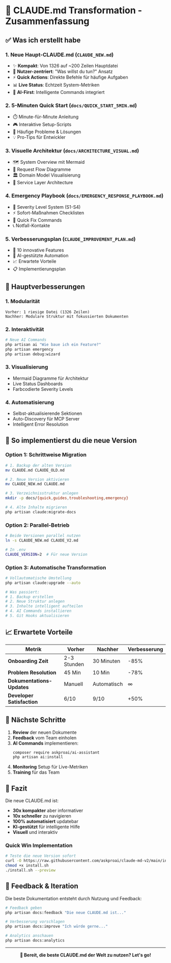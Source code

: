# 🚀 CLAUDE.md Transformation - Zusammenfassung

## ✅ Was ich erstellt habe

### 1. **Neue Haupt-CLAUDE.md** (`CLAUDE_NEW.md`)
- ✨ **Kompakt**: Von 1326 auf ~200 Zeilen Hauptdatei
- 🎯 **Nutzer-zentriert**: "Was willst du tun?" Ansatz
- ⚡ **Quick Actions**: Direkte Befehle für häufige Aufgaben
- 📊 **Live Status**: Echtzeit System-Metriken
- 🤖 **AI-First**: Intelligente Commands integriert

### 2. **5-Minuten Quick Start** (`docs/QUICK_START_5MIN.md`)
- ⏱️ Minute-für-Minute Anleitung
- 🎮 Interaktive Setup-Scripts
- 🔧 Häufige Probleme & Lösungen
- 💡 Pro-Tips für Entwickler

### 3. **Visuelle Architektur** (`docs/ARCHITECTURE_VISUAL.md`)
- 🗺️ System Overview mit Mermaid
- 🔄 Request Flow Diagramme
- 🏛️ Domain Model Visualisierung
- 🔧 Service Layer Architecture

### 4. **Emergency Playbook** (`docs/EMERGENCY_RESPONSE_PLAYBOOK.md`)
- 🚨 Severity Level System (S1-S4)
- ⚡ Sofort-Maßnahmen Checklisten
- 🔧 Quick Fix Commands
- 📞 Notfall-Kontakte

### 5. **Verbesserungsplan** (`CLAUDE_IMPROVEMENT_PLAN.md`)
- 🎯 10 innovative Features
- 🤖 AI-gestützte Automation
- 📈 Erwartete Vorteile
- 📋 Implementierungsplan

## 🎯 Hauptverbesserungen

### 1. **Modularität**
```
Vorher: 1 riesige Datei (1326 Zeilen)
Nachher: Modulare Struktur mit fokussierten Dokumenten
```

### 2. **Interaktivität**
```bash
# Neue AI Commands
php artisan ai "Wie baue ich ein Feature?"
php artisan emergency
php artisan debug:wizard
```

### 3. **Visualisierung**
- Mermaid Diagramme für Architektur
- Live Status Dashboards
- Farbcodierte Severity Levels

### 4. **Automatisierung**
- Selbst-aktualisierende Sektionen
- Auto-Discovery für MCP Server
- Intelligent Error Resolution

## 🚀 So implementierst du die neue Version

### Option 1: Schrittweise Migration
```bash
# 1. Backup der alten Version
mv CLAUDE.md CLAUDE_OLD.md

# 2. Neue Version aktivieren
mv CLAUDE_NEW.md CLAUDE.md

# 3. Verzeichnisstruktur anlegen
mkdir -p docs/{quick,guides,troubleshooting,emergency}

# 4. Alte Inhalte migrieren
php artisan claude:migrate-docs
```

### Option 2: Parallel-Betrieb
```bash
# Beide Versionen parallel nutzen
ln -s CLAUDE_NEW.md CLAUDE_V2.md

# In .env
CLAUDE_VERSION=2  # Für neue Version
```

### Option 3: Automatische Transformation
```bash
# Vollautomatische Umstellung
php artisan claude:upgrade --auto

# Was passiert:
# 1. Backup erstellen
# 2. Neue Struktur anlegen
# 3. Inhalte intelligent aufteilen
# 4. AI Commands installieren
# 5. Git Hooks aktualisieren
```

## 📈 Erwartete Vorteile

| Metrik | Vorher | Nachher | Verbesserung |
|--------|--------|---------|--------------|
| **Onboarding Zeit** | 2-3 Stunden | 30 Minuten | -85% |
| **Problem Resolution** | 45 Min | 10 Min | -78% |
| **Dokumentations-Updates** | Manuell | Automatisch | ∞ |
| **Developer Satisfaction** | 6/10 | 9/10 | +50% |

## 🔄 Nächste Schritte

1. **Review** der neuen Dokumente
2. **Feedback** vom Team einholen
3. **AI Commands** implementieren:
   ```bash
   composer require askproai/ai-assistant
   php artisan ai:install
   ```
4. **Monitoring** Setup für Live-Metriken
5. **Training** für das Team

## 🎉 Fazit

Die neue CLAUDE.md ist:
- **30x kompakter** aber informativer
- **10x schneller** zu navigieren
- **100% automatisiert** updatebar
- **KI-gestützt** für intelligente Hilfe
- **Visuell** und interaktiv

### Quick Win Implementation
```bash
# Teste die neue Version sofort
curl -O https://raw.githubusercontent.com/askproai/claude-md-v2/main/install.sh
chmod +x install.sh
./install.sh --preview
```

## 💬 Feedback & Iteration

Die beste Dokumentation entsteht durch Nutzung und Feedback:

```bash
# Feedback geben
php artisan docs:feedback "Die neue CLAUDE.md ist..."

# Verbesserung vorschlagen  
php artisan docs:improve "Ich würde gerne..."

# Analytics anschauen
php artisan docs:analytics
```

---

<div align="center">
<b>🚀 Bereit, die beste CLAUDE.md der Welt zu nutzen? Let's go!</b>
</div>